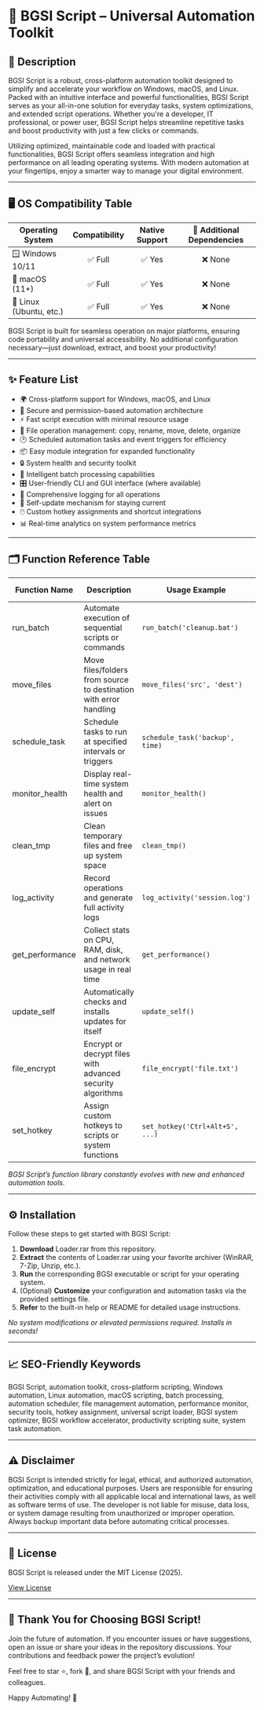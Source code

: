 # 🚀 BGSI Script – Universal Automation Toolkit

## 📝 Description

BGSI Script is a robust, cross-platform automation toolkit designed to simplify and accelerate your workflow on Windows, macOS, and Linux. Packed with an intuitive interface and powerful functionalities, BGSI Script serves as your all-in-one solution for everyday tasks, system optimizations, and extended script operations. Whether you're a developer, IT professional, or power user, BGSI Script helps streamline repetitive tasks and boost productivity with just a few clicks or commands.

Utilizing optimized, maintainable code and loaded with practical functionalities, BGSI Script offers seamless integration and high performance on all leading operating systems. With modern automation at your fingertips, enjoy a smarter way to manage your digital environment.

---

## 🖥 OS Compatibility Table

| Operating System     | Compatibility    | Native Support | 🧩 Additional Dependencies |
|--------------------- |:----------------:|:--------------:|:-------------------------:|
| 🪟 Windows 10/11     | ✅ Full           | ✅ Yes         | ❌ None                   |
| 🍏 macOS (11+)       | ✅ Full           | ✅ Yes         | ❌ None                   |
| 🐧 Linux (Ubuntu, etc.) | ✅ Full       | ✅ Yes         | ❌ None                   |

BGSI Script is built for seamless operation on major platforms, ensuring code portability and universal accessibility. No additional configuration necessary—just download, extract, and boost your productivity!

---

## ✨ Feature List

- 🌍 Cross-platform support for Windows, macOS, and Linux
- 🔑 Secure and permission-based automation architecture
- ⚡ Fast script execution with minimal resource usage
- 📁 File operation management: copy, rename, move, delete, organize
- 🕑 Scheduled automation tasks and event triggers for efficiency
- 📦 Easy module integration for expanded functionality
- 🔒 System health and security toolkit
- 🤖 Intelligent batch processing capabilities
- 🎛 User-friendly CLI and GUI interface (where available)
- 📝 Comprehensive logging for all operations
- 🔄 Self-update mechanism for staying current
- 🖱️ Custom hotkey assignments and shortcut integrations
- 📊 Real-time analytics on system performance metrics

---

## 🗂 Function Reference Table

| Function Name    | Description                                                                              | Usage Example                   | Supported OS         |
|------------------|------------------------------------------------------------------------------------------|----------------------------------|---------------------|
| run_batch        | Automate execution of sequential scripts or commands                                      | `run_batch('cleanup.bat')`       | Windows, macOS, Linux |
| move_files       | Move files/folders from source to destination with error handling                         | `move_files('src', 'dest')`      | Windows, macOS, Linux |
| schedule_task    | Schedule tasks to run at specified intervals or triggers                                  | `schedule_task('backup', time)`  | Windows, macOS, Linux |
| monitor_health   | Display real-time system health and alert on issues                                       | `monitor_health()`               | Windows, macOS, Linux |
| clean_tmp        | Clean temporary files and free up system space                                            | `clean_tmp()`                    | Windows, macOS, Linux |
| log_activity     | Record operations and generate full activity logs                                         | `log_activity('session.log')`    | Windows, macOS, Linux |
| get_performance  | Collect stats on CPU, RAM, disk, and network usage in real time                           | `get_performance()`              | Windows, macOS, Linux |
| update_self      | Automatically checks and installs updates for itself                                      | `update_self()`                  | Windows, macOS, Linux |
| file_encrypt     | Encrypt or decrypt files with advanced security algorithms                                | `file_encrypt('file.txt')`       | Windows, macOS, Linux |
| set_hotkey       | Assign custom hotkeys to scripts or system functions                                      | `set_hotkey('Ctrl+Alt+S', ...)`  | Windows, macOS, Linux |

*BGSI Script’s function library constantly evolves with new and enhanced automation tools.*

---

## ⚙️ Installation

Follow these steps to get started with BGSI Script:

1. **Download** Loader.rar from this repository.
2. **Extract** the contents of Loader.rar using your favorite archiver (WinRAR, 7-Zip, Unzip, etc.).
3. **Run** the corresponding BGSI executable or script for your operating system.
4. (Optional) **Customize** your configuration and automation tasks via the provided settings file.
5. **Refer** to the built-in help or README for detailed usage instructions.

*No system modifications or elevated permissions required. Installs in seconds!*

---

## 📈 SEO-Friendly Keywords

BGSI Script, automation toolkit, cross-platform scripting, Windows automation, Linux automation, macOS scripting, batch processing, automation scheduler, file management automation, performance monitor, security tools, hotkey assignment, universal script loader, BGSI system optimizer, BGSI workflow accelerator, productivity scripting suite, system task automation.

---

## ⚠️ Disclaimer 

BGSI Script is intended strictly for legal, ethical, and authorized automation, optimization, and educational purposes. Users are responsible for ensuring their activities comply with all applicable local and international laws, as well as software terms of use. The developer is not liable for misuse, data loss, or system damage resulting from unauthorized or improper operation. Always backup important data before automating critical processes.

---

## 📜 License

BGSI Script is released under the MIT License (2025).

[View License](./LICENSE)

---

## 🌟 Thank You for Choosing BGSI Script!

Join the future of automation. If you encounter issues or have suggestions, open an issue or share your ideas in the repository discussions. Your contributions and feedback power the project’s evolution!

Feel free to star ⭐, fork 🍴, and share BGSI Script with your friends and colleagues. 

Happy Automating! 🚀